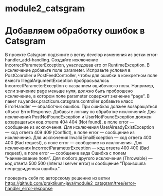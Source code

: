 # module2_catsgram

# **Добавляем обработку ошибок в Catsgram**

В проекте Catsgram подтяните в ветку develop изменения из ветки error-handler_add-handling.
Создайте исключение IncorrectParameterException, унаследовав его от RuntimeException. В исключение добавьте поле
parameter.
Исправьте условия в PostConroller и PostFeedController, чтобы для ошибки в конкретном поле вместо
IllegalArgumentException пробрасывалось IncorrectParameterException с названием ошибочного поля. Например, если значение
page меньше нуля, должно быть проброшено исключение, в котором поле parameter содержит значение “page”.
В пакет ru.yandex.practicum.catsgram.controller добавьте класс ErrorHandler — обработчик ошибок. При ошибках должен
возвращаться объект ErrorResponse. Добавьте логику по обработке исключений:
Для исключений PostNotFoundException и UserNotFoundException должен возвращаться код ответа
404
404 (Not found), в поле error — сообщение из исключения.
Для исключения UserAlreadyExistException — код ответа
409
409 (Conflict), в поле error — сообщение из исключения.
Для исключения InvalidEmailException — код ответа
400
400 (Bad request), в поле error — сообщение из исключения.
Для исключения IncorrectParameterException — код ответа
400
400 (Bad request), в поле error — сообщение вида Ошибка с полем “наименование поля”.
Для любого другого исключения (Throwable) — код ответа
500
500 (Internal server error) и сообщение "Произошла непредвиденная ошибка.".

проверить себя по авторскому решению из ветки
https://github.com/praktikum-java/module2_catsgram/tree/error-handler_error-response